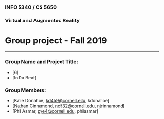 ### INFO 5340 / CS 5650
### Virtual and Augmented Reality 
# Group project - Fall 2019

<hr>

### Group Name and Project Title:
- [6]
- [In Da Beat]

### Group Members:

- [Katie Donahoe, kd459@cornell.edu, kdonahoe]
- [Nathan Cinnamond, nc532@cornell.edu, njcinnamond]
- [Phil Asmar, pye4@cornell.edu, philasmar]


